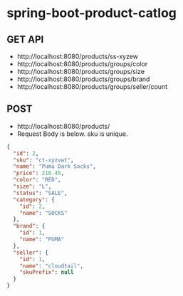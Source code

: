 # spring-boot-product-catlog

## GET API
* http://localhost:8080/products/ss-xyzew
* http://localhost:8080/products/groups/color
* http://localhost:8080/products/groups/size
* http://localhost:8080/products/groups/brand
* http://localhost:8080/products/groups/seller/count

## POST

* http://localhost:8080/products/
* Request Body is below. sku is unique.

```json
{
  "id": 2,
  "sku": "ct-xyzvwt",
  "name": "Puma Dark Socks",
  "price": 210.45,
  "color": "RED",
  "size": "L",
  "status": "SALE",
  "category": {
    "id": 2,
    "name": "SOCKS"
  },
  "brand": {
    "id": 1,
    "name": "PUMA"
  },
  "seller": {
    "id": 1,
    "name": "cloudtail",
    "skuPrefix": null
  }
}
```
